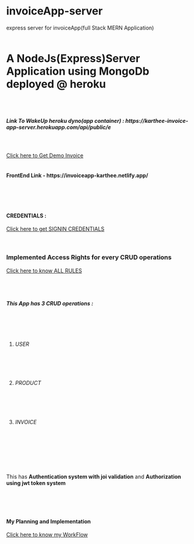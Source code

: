 # invoiceApp-server
express server for invoiceApp(full Stack MERN Application)
<br><br>
<h1>A NodeJs(Express)Server Application using MongoDb deployed @ heroku</h1>
<br><br>
<h5>Link To WakeUp heroku dyno(app container) : https://karthee-invoice-app-server.herokuapp.com/api/public/e</h5>
<br><br>
<a href="https://github.com/kar-thee/invoiceApp-server/blob/master/pdf_pupeeter-1.pdf" target="_blank">Click here to Get Demo Invoice</a>
<br><br>
<h4>FrontEnd Link - https://invoiceapp-karthee.netlify.app/ </h4>
<br><br>
<br>
<h4>CREDENTIALS : </h4>
<a href="https://docs.google.com/document/d/1cITpj7dpVbwjfrkZCmUIQ-HgKrqqC7k_4MP_uiT9weE/edit" target="_blank">Click here to get SIGNIN CREDENTIALS</a>
<br>
<br><br>
<h3>Implemented Access Rights for every CRUD operations</h3>
<a href="https://docs.google.com/document/d/1fWZuMyQ-GwEnmQeR_PDIYw09CVJMvZtZLK-9LQLJz0U/edit" target="_blank">Click here to know ALL RULES</a>
<br>
<br><br>
<br>
<h5>This App has 3 CRUD operations :</h5>
<br>
<ol>
<br>
<li><h6>USER</h6></li>
<br>
<br>
<li><h6>PRODUCT</h6></li>
<br>
<br>
<li><h6>INVOICE</h6></li>
<br>
<br>
</ol>
<br><br>
<p>This has <strong>Authentication system with joi validation</strong> and <strong>Authorization using jwt token system</strong></p> 
<br><br>
<br>
<h4>My Planning and Implementation </h4>
<a href="https://docs.google.com/document/d/1AbVDqRioD-5r5JCIdFtKkfn8_tt9G--ClOZaKgbbVjY/edit" target="_blank">Click here to know my WorkFlow</a>
<br>
<br><br>
